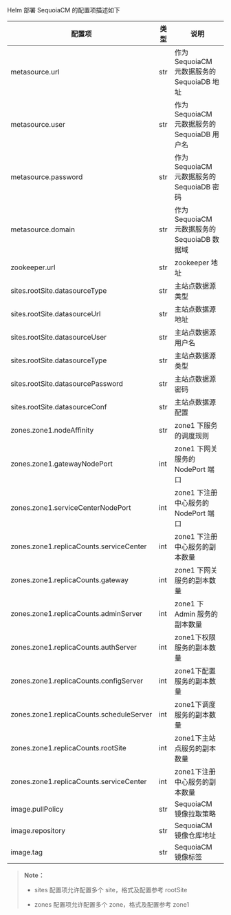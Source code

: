 Helm 部署 SequoiaCM 的配置项描述如下

|配置项                     |类型   |说明                                    |
|---------------------------|-------|----------------------------------------|
|metasource.url|str|作为 SequoiaCM 元数据服务的 SequoiaDB 地址|
|metasource.user |str    |作为 SequoiaCM 元数据服务的 SequoiaDB 用户名|
|metasource.password |str    |作为 SequoiaCM 元数据服务的 SequoiaDB 密码|
|metasource.domain |str    |作为 SequoiaCM 元数据服务的 SequoiaDB 数据域|
|zookeeper.url |str    |zookeeper 地址|
|sites.rootSite.datasourceType |str    |主站点数据源类型|
|sites.rootSite.datasourceUrl |str    |主站点数据源地址|
|sites.rootSite.datasourceUser |str    |主站点数据源用户名|
|sites.rootSite.datasourceType |str    |主站点数据源类型|
|sites.rootSite.datasourcePassword |str    |主站点数据源密码|
|sites.rootSite.datasourceConf |str    |主站点数据源配置|
|zones.zone1.nodeAffinity |str    |zone1 下服务的调度规则|
|zones.zone1.gatewayNodePort |int    |zone1 下网关服务的 NodePort 端口|
|zones.zone1.serviceCenterNodePort |int    |zone1 下注册中心服务的 NodePort 端口|
|zones.zone1.replicaCounts.serviceCenter |int    |zone1 下注册中心服务的副本数量|
|zones.zone1.replicaCounts.gateway |int    |zone1 下网关服务的副本数量|
|zones.zone1.replicaCounts.adminServer |int    |zone1 下 Admin 服务的副本数量|
|zones.zone1.replicaCounts.authServer |int    |zone1下权限服务的副本数量|
|zones.zone1.replicaCounts.configServer |int    |zone1下配置服务的副本数量|
|zones.zone1.replicaCounts.scheduleServer |int    |zone1下调度服务的副本数量|
|zones.zone1.replicaCounts.rootSite |int    |zone1下主站点服务的副本数量|
|zones.zone1.replicaCounts.serviceCenter |int    |zone1下注册中心服务的副本数量|
|image.pullPolicy|str|SequoiaCM 镜像拉取策略|
|image.repository|str|SequoiaCM 镜像仓库地址|
|image.tag|str|SequoiaCM 镜像标签|

>  **Note：**
> 
>  * sites 配置项允许配置多个 site，格式及配置参考 rootSite
>
>  * zones 配置项允许配置多个 zone，格式及配置参考 zone1